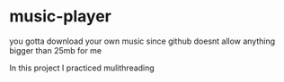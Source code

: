 # music-player


you gotta download your own music since github doesnt allow anything bigger than 25mb for me

In this project I practiced mulithreading
